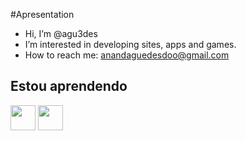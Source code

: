 #Apresentation
- Hi, I’m @agu3des
- I’m interested in developing sites, apps and games.
- How to reach me: anandaguedesdoo@gmail.com

## Estou aprendendo

<img loading="lazy" src="https://cdn.jsdelivr.net/gh/devicons/devicon/icons/java/java-original.svg" width="40" height="40"/> <img loading="lazy" src="https://cdn.jsdelivr.net/gh/devicons/devicon/icons/linux/linux-original.svg" width="40" height="40"/>
<!---
agu3des/agu3des is a ✨ special ✨ repository because its `README.md` (this file) appears on your GitHub profile.
You can click the Preview link to take a look at your changes.
--->
